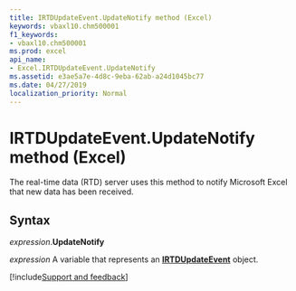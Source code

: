 ```yaml
---
title: IRTDUpdateEvent.UpdateNotify method (Excel)
keywords: vbaxl10.chm500001
f1_keywords:
- vbaxl10.chm500001
ms.prod: excel
api_name:
- Excel.IRTDUpdateEvent.UpdateNotify
ms.assetid: e3ae5a7e-4d8c-9eba-62ab-a24d1045bc77
ms.date: 04/27/2019
localization_priority: Normal
---
```



# IRTDUpdateEvent.UpdateNotify method (Excel)

The real-time data (RTD) server uses this method to notify Microsoft Excel that new data has been received.


## Syntax

_expression_.**UpdateNotify**

_expression_ A variable that represents an **[IRTDUpdateEvent](Excel.IRTDUpdateEvent.md)** object.




[!include[Support and feedback](~/includes/feedback-boilerplate.md)]